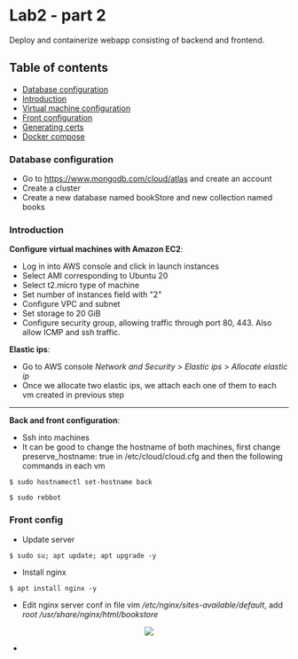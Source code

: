 # Lab2 - part 2
Deploy and containerize webapp consisting of backend and frontend.

## Table of contents
* [Database configuration](#db)
* [Introduction](#intro)
* [Virtual machine configuration](#config)
* [Front configuration](#front)
* [Generating certs](#ssl)
* [Docker compose](#dc)

### Database configuration <a name="db"></a>
- Go to https://www.mongodb.com/cloud/atlas and create an account
- Create a cluster
- Create a new database named bookStore and new collection named books

### Introduction <a name="intro"></a>

**Configure virtual machines with Amazon EC2**:
- Log in into AWS console and click in launch instances
- Select AMI corresponding to Ubuntu 20
- Select t2.micro type of machine
- Set number of instances field with "2"
- Configure VPC and subnet
- Set storage to 20 GiB
- Configure security group, allowing traffic through port 80, 443. Also allow ICMP and ssh traffic.

**Elastic ips**:
- Go to AWS console *Network and Security* > *Elastic ips* > *Allocate elastic ip*
- Once we allocate two elastic ips, we attach each one of them to each vm created in previous step

***

**Back and front configuration**:
- Ssh into machines
- It can be good to change the hostname of both machines, first change preserve_hostname: true in /etc/cloud/cloud.cfg and then the following commands in each vm

```
$ sudo hostnamectl set-hostname back
```

```
$ sudo rebbot
```

### Front config <a name="front"></a>
- Update server
  
```
$ sudo su; apt update; apt upgrade -y
```

- Install nginx

```
$ apt install nginx -y
```

- Edit nginx server conf in file vim */etc/nginx/sites-available/default*, add *root /usr/share/nginx/html/bookstore*
<p align="center"><img src="https://drive.google.com/uc?export=view&id=1aLQHA_kq8vErndq9vo_ksK0kbaEWB8ev"></p>

- 
